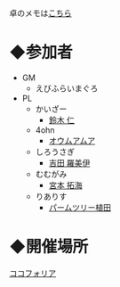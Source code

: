 卓のメモは[こちら](/YuzurihaNoArika/memo.md)

# ◆参加者
- GM
  - えびふらいまぐろ
- PL
  - かいざー
    - [鈴木 仁](https://iachara.com/view/12167609)
  - 4ohn
    - [オウムアムア](https://iachara.com/view/1216745)
  - しろうさぎ
    - [吉田 羅美伊](https://iachara.com/view/12167788)
  - むむがみ
    - [宮本 拓海](https://iachara.com/view/12168900)
  - りありす
    - [パームツリー植田](https://iachara.com/view/12166894)


# ◆開催場所
[ココフォリア](https://ccfolia.com/rooms/0pJhxmqXF)
